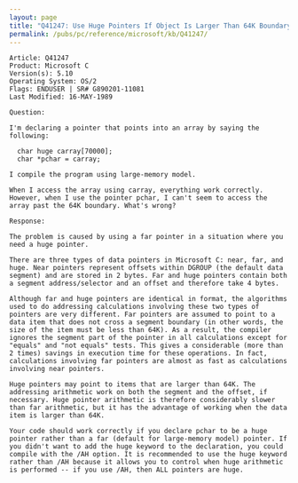 ```yaml
---
layout: page
title: "Q41247: Use Huge Pointers If Object Is Larger Than 64K Boundary"
permalink: /pubs/pc/reference/microsoft/kb/Q41247/
---
```


	Article: Q41247
	Product: Microsoft C
	Version(s): 5.10
	Operating System: OS/2
	Flags: ENDUSER | SR# G890201-11081
	Last Modified: 16-MAY-1989
	
	Question:
	
	I'm declaring a pointer that points into an array by saying the
	following:
	
	  char huge carray[70000];
	  char *pchar = carray;
	
	I compile the program using large-memory model.
	
	When I access the array using carray, everything work correctly.
	However, when I use the pointer pchar, I can't seem to access the
	array past the 64K boundary. What's wrong?
	
	Response:
	
	The problem is caused by using a far pointer in a situation where you
	need a huge pointer.
	
	There are three types of data pointers in Microsoft C: near, far, and
	huge. Near pointers represent offsets within DGROUP (the default data
	segment) and are stored in 2 bytes. Far and huge pointers contain both
	a segment address/selector and an offset and therefore take 4 bytes.
	
	Although far and huge pointers are identical in format, the algorithms
	used to do addressing calculations involving these two types of
	pointers are very different. Far pointers are assumed to point to a
	data item that does not cross a segment boundary (in other words, the
	size of the item must be less than 64K). As a result, the compiler
	ignores the segment part of the pointer in all calculations except for
	"equals" and "not equals" tests. This gives a considerable (more than
	2 times) savings in execution time for these operations. In fact,
	calculations involving far pointers are almost as fast as calculations
	involving near pointers.
	
	Huge pointers may point to items that are larger than 64K. The
	addressing arithmetic work on both the segment and the offset, if
	necessary. Huge pointer arithmetic is therefore considerably slower
	than far arithmetic, but it has the advantage of working when the data
	item is larger than 64K.
	
	Your code should work correctly if you declare pchar to be a huge
	pointer rather than a far (default for large-memory model) pointer. If
	you didn't want to add the huge keyword to the declaration, you could
	compile with the /AH option. It is recommended to use the huge keyword
	rather than /AH because it allows you to control when huge arithmetic
	is performed -- if you use /AH, then ALL pointers are huge.
